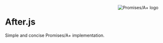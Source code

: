 <a href="https://promisesaplus.com/">
  <img src="https://promisesaplus.com/assets/logo-small.png"
       alt="Promises/A+ logo"
       title="Promises/A+ 1.1 compliant"
       align="right" />
</a>

# After.js

Simple and concise Promises/A+ implementation.
